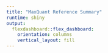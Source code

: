 ```yaml
---
title: "MaxQuant Reference Summary"
runtime: shiny
output: 
  flexdashboard::flex_dashboard:
    orientation: columns
    vertical_layout: fill
---
```























